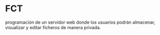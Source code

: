 # FCT
programación de un servidor web donde los usuarios podrán almacenar, visualizar y editar ficheros de manera privada.

